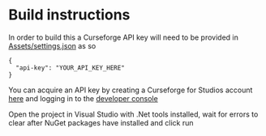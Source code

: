 # Build instructions
In order to build this a Curseforge API key will need to be provided in [Assets/settings.json](SMAPIModManager/Assets/settings.json) as so

```
{
  "api-key": "YOUR_API_KEY_HERE"
}
```

You can acquire an API key by creating a Curseforge for Studios account [here](https://console.curseforge.com/#/signup) and logging in to the [developer console](https://console.curseforge.com/#/api-keys)

Open the project in Visual Studio with .Net tools installed, wait for errors to clear after NuGet packages have installed and click run
